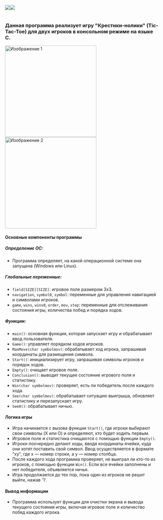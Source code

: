 <div style="display: flex; flex-wrap: wrap;">
    </a>
    <br>
    <br>
    <a href=".README/README.en.md">
        <img src="https://img.shields.io/badge/README-RU-blue?color=C9CBFF&labelColor=1C2325&style=for-the-badge">
    </a>
    <a href=".README/README.md">
        <img src="https://img.shields.io/badge/README-ENG-blue?color=cba6f7&labelColor=cba6f7&style=for-the-badge">
    </a>
</div>

### Данная программа реализует игру "Крестики-нолики" (Tic-Tac-Toe) для двух игроков в консольном режиме на языке C.

<div style="display: flex; flex-wrap: wrap;">
  <img src="README/README.png/1.png" alt="Изображение 1" style="height: 300px; margin-right: 10px;">
  <img src="README/README.png/2.png" alt="Изображение 2" style="height: 300px; margin-right: 10px;">
</div>

#### Основные компоненты программы

##### Определение ОС:
- Программа определяет, на какой операционной системе она запущена (Windows или Linux).

##### Глобальные переменные:
- `field[SIZE][SIZE]`: игровое поле размером 3x3.
- `navigation`, `symbol0`, `symbol`: переменные для управления навигацией и символами игроков.
- `game`, `wins`, `wins0`, `order`, `mov`, `step`: переменные для отслеживания состояния игры, количества побед и порядка ходов.

##### Функции:
- `main()`: основная функция, которая запускает игру и обрабатывает ввод пользователя.
- `Game()`: управляет порядком ходов игроков.
- `ManMove(char symbolmov)`: обрабатывает ход игрока, запрашивая координаты для размещения символа.
- `Start()`: инициализирует игру, запрашивая символы игроков и порядок ходов.
- `Empty()`: очищает игровое поле.
- `Conclusion()`: выводит текущее состояние игрового поля и статистику.
- `Win(char symbolmov)`: проверяет, есть ли победитель после каждого хода.
- `See(char symbolmov)`: обрабатывает ситуацию выигрыша, обновляет статистику и перезапускает игру.
- `See0()`: обрабатывает ничью.

#### Логика игры

- Игра начинается с вызова функции `Start()`, где игроки выбирают свои символы (X или O) и определяют, кто будет ходить первым.
- Игровое поле и статистика очищаются с помощью функции `Empty()`.
- Игроки поочередно делают ходы, вводя координаты ячейки, куда они хотят поставить свой символ. Ввод осуществляется в формате "xy", где x — номер строки, а y — номер столбца.
- После каждого хода программа проверяет, не выиграл ли кто-то из игроков, с помощью функции `Win()`. Если все ячейки заполнены и нет победителя, объявляется ничья.
- Игра продолжается до тех пор, пока один из игроков не решит выйти, нажав '1'.

#### Вывод информации

- Программа использует функции для очистки экрана и вывода текущего состояния игры, включая игровое поле и количество побед каждого игрока.

